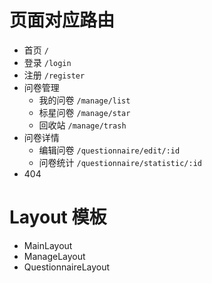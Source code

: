 # 页面对应路由

- 首页 `/`
- 登录 `/login`
- 注册 `/register`
- 问卷管理
    - 我的问卷 `/manage/list`
    - 标星问卷 `/manage/star`
    - 回收站 `/manage/trash`
- 问卷详情
    - 编辑问卷 `/questionnaire/edit/:id`
    - 问卷统计 `/questionnaire/statistic/:id`
- 404

# Layout 模板

- MainLayout
- ManageLayout
- QuestionnaireLayout